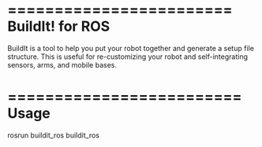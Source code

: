 ========================
   BuildIt! for ROS
========================

BuildIt is a tool to help you put your robot together and generate a setup file structure. This is useful for re-customizing your robot and self-integrating sensors, arms, and mobile bases.

=========================
Usage
=========================


rosrun buildit_ros buildit_ros
